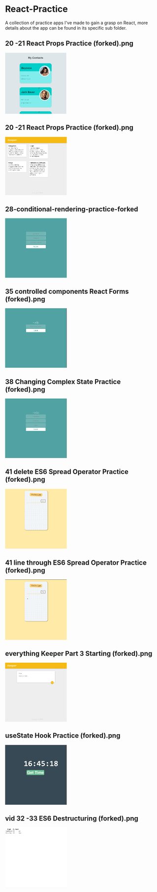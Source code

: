 # React-Practice
A collection of practice apps I've made to gain a grasp on React, more details about the app can be found in its specific sub folder.

## 20 -21 React Props Practice (forked).png
<p float="left">
  <img src="https://github.com/more-mr/garbage/blob/nothing/React%20Stuff/READMEimg/20%20-21%20React%20Props%20Practice%20(forked).png" width="200" />
</p>

## 20 -21 React Props Practice (forked).png
<p float="left">
  <img src="https://github.com/more-mr/garbage/blob/nothing/React%20Stuff/READMEimg/26%20ES6%20WAY%20%3D%20Keeper%20App%20Part%202%20Starting%20(forked).png" width="200" />
</p>

## 28-conditional-rendering-practice-forked
<p float="left">
  <img src="https://github.com/more-mr/garbage/blob/nothing/React%20Stuff/READMEimg/28%20Conditional%20Rendering%20Practice%20(forked).png" width="200" />
</p>

## 35 controlled components React Forms (forked).png
<p float="left">
  <img src="https://github.com/more-mr/garbage/blob/nothing/React%20Stuff/READMEimg/35%20controlled%20components%20React%20Forms%20(forked).png" width="200" />
</p>

## 38 Changing Complex State Practice (forked).png
<p float="left">
  <img src="https://github.com/more-mr/garbage/blob/nothing/React%20Stuff/READMEimg/38%20Changing%20Complex%20State%20Practice%20(forked).png" width="200" />
</p>

## 41 delete ES6 Spread Operator Practice (forked).png
<p float="left">
  <img src="https://github.com/more-mr/garbage/blob/nothing/React%20Stuff/READMEimg/41%20delete%20ES6%20Spread%20Operator%20Practice%20(forked).png" width="200" />
</p>

## 41 line through ES6 Spread Operator Practice (forked).png
<p float="left">
  <img src="https://github.com/more-mr/garbage/blob/nothing/React%20Stuff/READMEimg/41%20line%20through%20ES6%20Spread%20Operator%20Practice%20(forked).png" width="200" />
</p>

## everything Keeper Part 3 Starting (forked).png
<p float="left">
  <img src="https://github.com/more-mr/garbage/blob/nothing/React%20Stuff/READMEimg/everything%20Keeper%20Part%203%20Starting%20(forked).png" width="200" />
</p>

## useState Hook Practice (forked).png
<p float="left">
  <img src="https://github.com/more-mr/garbage/blob/nothing/React%20Stuff/READMEimg/useState%20Hook%20Practice%20(forked).png" width="200" />
</p>

## vid 32 -33 ES6 Destructuring (forked).png
<p float="left">
  <img src="https://github.com/more-mr/garbage/blob/nothing/React%20Stuff/READMEimg/vid%2032%20-33%20ES6%20Destructuring%20(forked).png" width="200" />
</p>
